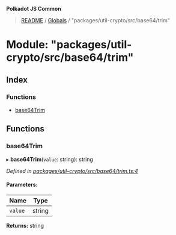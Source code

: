 **Polkadot JS Common**

> [README](../README.md) / [Globals](../globals.md) / "packages/util-crypto/src/base64/trim"

# Module: "packages/util-crypto/src/base64/trim"

## Index

### Functions

* [base64Trim](_packages_util_crypto_src_base64_trim_.md#base64trim)

## Functions

### base64Trim

▸ **base64Trim**(`value`: string): string

*Defined in [packages/util-crypto/src/base64/trim.ts:4](https://github.com/polkadot-js/common/blob/ce964d2f/packages/util-crypto/src/base64/trim.ts#L4)*

#### Parameters:

Name | Type |
------ | ------ |
`value` | string |

**Returns:** string
